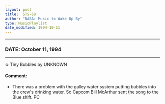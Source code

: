 ```yaml
---
layout: post
title:  STS-68
author: "NASA: Music to Wake Up By"
type: MusicPlaylist
date_modified: 1994-10-11
---
```


----
### DATE: October 11, 1994
----
✫ Tiny Bubbles by UNKNOWN

#### Comment:
* There was a problem with the galley water system putting bubbles into the crew's drinking water. So Capcom Bill McArthur sent the song to the Blue shift. PC
